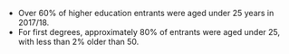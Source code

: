 * Over 60% of higher education entrants were aged under 25 years in 2017/18.
* For first degrees, approximately 80% of entrants were aged under 25, with less than 2% older than 50.
